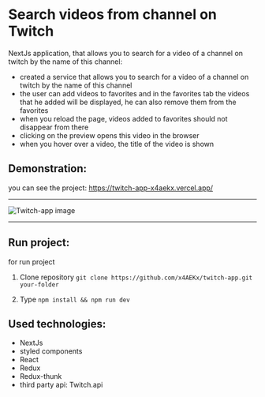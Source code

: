 # Search videos from channel on Twitch

NextJs application, that allows you to search for a video of a channel on twitch by the name of this channel:

- created a service that allows you to search for a video of a channel on twitch by the name of this channel
- the user can add videos to favorites and in the favorites tab the videos that he added will be displayed, he can also remove them from the favorites
- when you reload the page, videos added to favorites should not disappear from there
- clicking on the preview opens this video in the browser
- when you hover over a video, the title of the video is shown

## Demonstration:

you can see the project:
https://twitch-app-x4aekx.vercel.app/

---

![Twitch-app image](https://github.com/x4aekx/twitch-app/raw/main/src/public/twitch-app.gif)

---

## Run project:

for run project

1. Clone repository
   `git clone https://github.com/x4AEKx/twitch-app.git your-folder`

1. Type
   `npm install && npm run dev`

## Used technologies:

- NextJs
- styled components
- React
- Redux
- Redux-thunk
- third party api: Twitch.api
